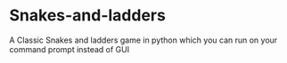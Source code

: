 # Snakes-and-ladders
A Classic Snakes and ladders game in python which you can run on your command prompt instead of GUI
